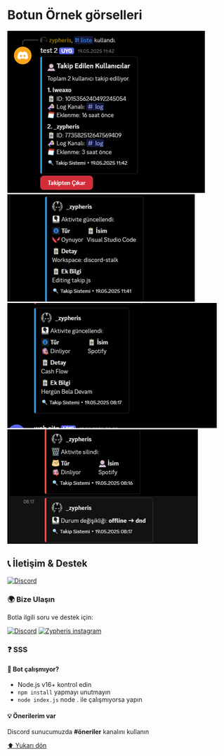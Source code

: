 # Botun Örnek görselleri

![zypheris](./zyps/bot.png) 
![zypheris](./zyps/bot2.png) 
![zypheris](./zyps/bot3.png) 
![zypheris](./zyps/bot4.png) 


## 📞 İletişim & Destek
[![Discord](https://img.shields.io/badge/ZYPHERİS-DİSCORD-5865F2?style=for-the-badge&logo=discord&logoColor=white)](https://discord.com/users/773582512647569409)
### 🌍 **Bize Ulaşın**
Botla ilgili soru ve destek için:

[![Discord](https://img.shields.io/badge/DISCORD-SUNUCUMUZ-5865F2?style=for-the-badge&logo=discord&logoColor=white)](https://discord.gg/sxWz2fayFa)
[![Zypheris instagram](https://img.shields.io/badge/Instagram-E4405F?style=for-the-badge&logo=instagram&logoColor=white)](https://www.instagram.com/ilwixi7)

### ❓ **SSS**
#### 🤖 Bot çalışmıyor?
- Node.js v16+ kontrol edin
- `npm install` yapmayı unutmayın
- `node index.js` node . ile çalışmıyorsa yapın

#### 💡 Önerilerim var
Discord sunucumuzda **#öneriler** kanalını kullanın

[⬆ Yukarı dön](#-discord-stalk)

